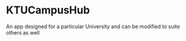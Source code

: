 # KTUCampusHub

An app designed for a particular University and can be modified to suite others as well
